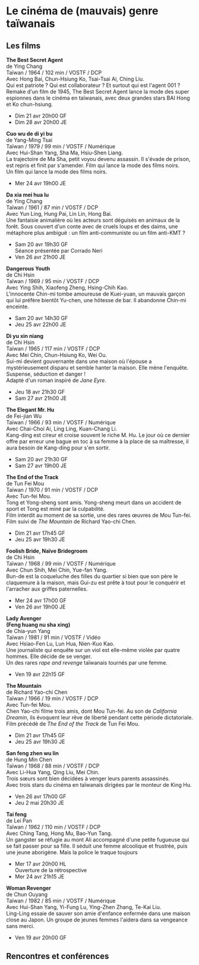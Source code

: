 # Le cinéma de (mauvais) genre taïwanais

## Les films

**The Best Secret Agent**  
de Ying Chang  
Taïwan / 1964 / 102 min / VOSTF / DCP  
Avec Hong Bai, Chun-Hsiung Ko, Tsai-Tsai Ai, Ching Liu.  
Qui est patriote ? Qui est collaborateur ? Et surtout qui est l'agent 001 ?  
Remake d'un film de 1945, The Best Secret Agent lance la mode des super espionnes dans le cinéma en taïwanais, avec deux grandes stars BAI Hong et Ko chun-hsiung.

- Dim 21 avr 20h00 GF  
- Dim 28 avr 20h00 JE

**Cuo wu de di yi bu**  
de Yang-Ming Tsai  
Taïwan / 1979 / 99 min / VOSTF / Numérique  
Avec Hui-Shan Yang, Sha Ma, Hsiu-Shen Liang.  
La trajectoire de Ma Sha, petit voyou devenu assassin. Il s'évade de prison, est repris et finit par s'amender. Film qui lance la mode des films noirs.  
Un film qui lance la mode des films noirs.

- Mer 24 avr 19h00 JE

**Da xia mei hua lu**  
de Ying Chang  
Taïwan / 1961 / 87 min / VOSTF / DCP  
Avec Yun Ling, Hung Pai, Lin Lin, Hong Bai.  
Une fantaisie animalière où les acteurs sont déguisés en animaux de la forêt. Sous couvert d'un conte avec de cruels loups et des daims, une métaphore plus ambiguë : un film anti-communiste ou un film anti-KMT ?

- Sam 20 avr 19h30 GF  
Séance présentée par Corrado Neri  
- Ven 26 avr 21h00 JE

**Dangerous Youth**  
de Chi Hsin  
Taïwan / 1969 / 95 min / VOSTF / DCP  
Avec Ying Shih, Xiaofeng Zheng, Hsing-Chih Kao.  
L'innocente Chin-mi tombe amoureuse de Kuei-yuan, un mauvais garçon qui lui préfère bientôt Yu-chen, une hôtesse de bar. Il abandonne Chin-mi enceinte.

- Sam 20 avr 14h30 GF  
- Jeu 25 avr 22h00 JE

**Di yu xin niang**  
de Chi Hsin  
Taïwan / 1965 / 117 min / VOSTF / DCP  
Avec Mei Chin, Chun-Hsiung Ko, Wei Ou.  
Sui-mi devient gouvernante dans une maison où l'épouse a mystérieusement disparu et semble hanter la maison. Elle mène l'enquête. Suspense, séduction et danger !  
Adapté d'un roman inspiré de _Jane Eyre_.

- Jeu 18 avr 21h30 GF  
- Sam 27 avr 21h00 JE

**The Elegant Mr. Hu**  
de Fei-jian Wu  
Taïwan / 1966 / 93 min / VOSTF / Numérique  
Avec Chai-Choi Ai, Ling Ling, Kuan-Chang Li.  
Kang-ding est cireur et croise souvent le riche M. Hu. Le jour où ce dernier offre par erreur une bague en toc à sa femme à la place de sa maîtresse, il aura besoin de Kang-ding pour s'en sortir.

- Sam 20 avr 21h30 GF  
- Sam 27 avr 19h00 JE

**The End of the Track**  
de Tun Fei Mou  
Taïwan / 1970 / 91 min / VOSTF / DCP  
Avec Tun-fei Mou.  
Tong et Yong-sheng sont amis. Yong-sheng meurt dans un accident de sport et Tong est miné par la culpabilité.  
Film interdit au moment de sa sortie, une des rares œuvres de Mou Tun-fei.  
Film suivi de _The Mountain_ de Richard Yao-chi Chen.

- Dim 21 avr 17h45 GF  
- Jeu 25 avr 19h30 JE

**Foolish Bride, Naïve Bridegroom**  
de Chi Hsin  
Taïwan / 1968 / 99 min / VOSTF / Numérique  
Avec Chun Shih, Mei Chin, Yue-fan Yang.  
Bun-de est la coqueluche des filles du quartier si bien que son père le claquemure à la maison, mais Gui-zu est prête à tout pour le conquérir et l'arracher aux griffes paternelles.

- Mer 24 avr 17h00 GF  
- Ven 26 avr 19h00 JE

**Lady Avenger**  
**(Feng huang nu sha xing)**  
de Chia-yun Yang  
Taïwan / 1981 / 91 min / VOSTF / Vidéo  
Avec Hsiao-Fen Lu, Lun Hua, Nien-Kuo Kao.  
Une journaliste qui enquête sur un viol est elle-même violée par quatre hommes. Elle décide de se venger.  
Un des rares _rape and revenge_ taïwanais tournés par une femme.

- Ven 19 avr 22h15 GF

**The Mountain**  
de Richard Yao-chi Chen  
Taïwan / 1966 / 19 min / VOSTF / DCP  
Avec Tun-fei Mou.  
Chen Yao-chi filme trois amis, dont Mou Tun-fei. Au son de _California Dreamin_, ils évoquent leur rêve de liberté pendant cette période dictatoriale.  
Film précédé de _The End of the Track_ de Tun Fei Mou.

- Dim 21 avr 17h45 GF  
- Jeu 25 avr 19h30 JE

**San feng zhen wu lin**  
de Hung Min Chen  
Taïwan / 1968 / 88 min / VOSTF / DCP  
Avec Li-Hua Yang, Qing Liu, Mei Chin.  
Trois sœurs sont bien décidées à venger leurs parents assassinés.  
Avec trois stars du cinéma en taïwanais dirigées par le monteur de King Hu.

- Ven 26 avr 17h00 GF  
- Jeu 2 mai 20h30 JE

**Tai feng**  
de Lei Pan  
Taïwan / 1962 / 110 min / VOSTF / DCP  
Avec Ching Tang, Hong Mu, Bao-Yun Tang.  
Un gangster se réfugie au mont Ali accompagné d'une petite fugueuse qui se fait passer pour sa fille. Il séduit une femme alcoolique et frustrée, puis une jeune aborigène. Mais la police le traque toujours

- Mer 17 avr 20h00 HL  
Ouverture de la rétrospective  
- Mer 24 avr 21h15 JE

**Woman Revenger**  
de Chun Ouyang  
Taïwan / 1982 / 85 min / VOSTF / Numérique  
Avec Hui-Shan Yang, Yi-Fung Lu, Ying-Zhen Zhang, Te-Kai Liu.  
Ling-Ling essaie de sauver son amie d'enfance enfermée dans une maison close au Japon. Un groupe de jeunes femmes l'aidera dans sa vengeance sans merci.

- Ven 19 avr 20h00 GF

## Rencontres et conférences


